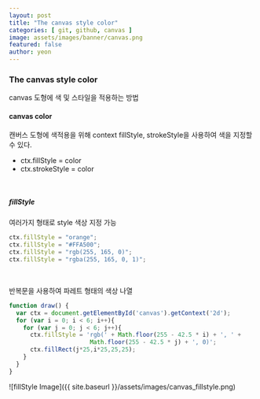 ```yaml
---
layout: post
title: "The canvas style color" 
categories: [ git, github, canvas ]
image: assets/images/banner/canvas.png
featured: false
author: yeon
---
```



### The canvas style color
canvas 도형에 색 및 스타일을 적용하는 방법 <br>

#### canvas color
캔버스 도형에 색적용을 위해 context fillStyle, strokeStyle을 사용하여 색을 지정할 수 있다. <br>

- ctx.fillStyle = color
- ctx.strokeStyle = color

<br>

##### fillStyle
여러가지 형태로 style 색상 지정 가능
```javascript
ctx.fillStyle = "orange";
ctx.fillStyle = "#FFA500";
ctx.fillStyle = "rgb(255, 165, 0)";
ctx.fillStyle = "rgba(255, 165, 0, 1)";
```

<br>

반복문을 사용하여 파레트 형태의 색상 나열
```javascript
function draw() {
  var ctx = document.getElementById('canvas').getContext('2d');
  for (var i = 0; i < 6; i++){
    for (var j = 0; j < 6; j++){
      ctx.fillStyle = 'rgb(' + Math.floor(255 - 42.5 * i) + ', ' +
                       Math.floor(255 - 42.5 * j) + ', 0)';
      ctx.fillRect(j*25,i*25,25,25);
    }
  }
}
```

![fillStyle Image]({{ site.baseurl }}/assets/images/canvas_fillstyle.png)

<br><br><br>